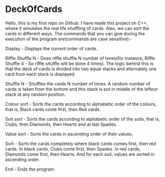 # DeckOfCards

Hello, this is my first repo on Github. I have made this project on C++, where it simulates the real life shuffling of cards. Also, we can sort the cards in different ways. The commands that you can give during the execution of the program are(commands are case sensitive):-

Display - Displays the current order of cards.

Riffle Shuffle N - Does riffle shuffle N number of times(for instance, Riffle Shuffle 4 - So riffle shuffle will be done 4 times). The logic behind this is that the deck of cards is divided into two equal stacks and alternately one card from each stack is displayed.

Shuffle N - Shuffles the cards N number of times. A random number of cards is taken from the bottom and this stack is put in middle of the leftout stack at any random position.

Colour sort - Sorts the cards according to alphabetic order of the colours, that is, Black cards come first, then Red cards.

Suit sort - Sorts the cards according to alphabetic order of the suits, that is, Clubs, then Diamonds, then Hearts and at last Spades.

Value sort - Sorts the cards in ascending order of their values.

Sort - Sorts the cards completely where black cards comes first, then red cards. In black cards, Clubs come first, then Spades. In red cards, Diamonds come first, then Hearts. And for each suit, values are sorted in ascending order.

End - Ends the program.

